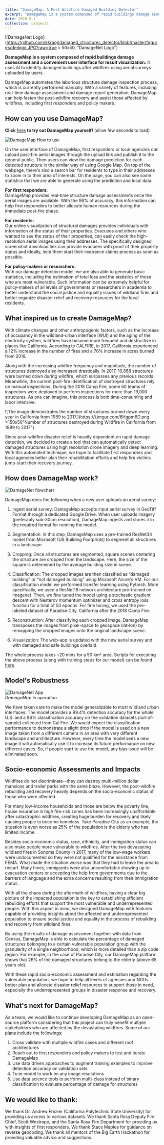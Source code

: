 ```yaml
---
title: "DamageMap: A Post-Wildfire Damaged Building Detector"
excerpt: "DamageMap is a system composed of rapid buildings damage assessment and a convenient user interface for result visualization. <br/><img src='/images/damagemap.png'>"
date: 2020-5-1
collection: projects
---
```


![DamageNet Logo](https://github.com/kkraoj/damaged_structures_detector/blob/master/firgures/dmlogo.JPG?raw=true = 50x50, "DamageNet Logo")   
  
**DamageMap is a system composed of rapid buildings damage assessment and a convenient user interface for result visualization.** It uses AI to identify damaged buildings after wildfires using aerial surveys uploaded by users. 

DamageMap automates the laborious structure damage inspection process, which is currently performed manually. With a variety of features, including real-time damage assessment and damage report generation, DamageMap can help fasten the post-wildfire recovery and assist those affected by wildfires, including first responders and policy makers.

## How can you use DamageMap?   
   
**Click** [here](https://kkraoj.users.earthengine.app/view/damagemap) **to try out DamageMap yourself!** (allow few seconds to load)

![DamageMap How to use](https://github.com/kkraoj/damaged_structures_detector/blob/master/firgures/usage5.gif?raw=true)

On the user interface of DamageMap, first responders or local agencies can upload post-fire aerial images through the upload link and publish it to the general public. Then users can view the damage prediction for each detected structure in the similar way of using Google Map. On top of the webpage, there's also a search bar for residents to type in their addresses to zoom in to their area of interests. On the page, you can also see some statistics that we are able to generate using the prediction and local data.   

**For first responders:**   
DamageMap provides real-time structure damage assessments once the aerial images are available. With the 96% of accuracy, this information can help first responders to better allocate human resources during the immediate post-fire phase.

**For residents:**   
Our online visualization of structural damages provides individuals with information of the status of their properties. Evacuees and others who wanted to see the status of their properties, can easily check the high-resolution aerial images using their addresses. The specifically designed screenshot download link can provide evacuees with proof of their property status and ideally, help them start their insurance claims process as soon as possible.

**For policy-makers or researchers:**   
With our damage detection model, we are also able to generate basic statistics, including the estimation of total loss and the statistics of those who are most vulnerable. Such information can be extremely helpful for policy-makers of all levels of governments or researchers in academia to better understand the social justice and equality issues of wildland fires and better organize disaster relief and recovery resources for the local residents.

## What inspired us to create DamageMap?
With climate changes and other anthropogenic factors, such as the increase of occupancy in the wildland-urban interface (WUI) and the aging of the electricity system, wildfires have become more frequent and destructive in places like California. According to CALFIRE, in 2017, California experienced a 12% increase in the number of fires and a 76% increase in acres burned from 2016.

Along with the increasing wildfire frequency and magnitude, the number of structures destroyed also increased drastically. In 2017, 10,868 structures were burned down during wildfire, which surpasses any previous records. Meanwhile, the current post-fire identification of destroyed structures rely on manual inspections. During the 2018 Camp Fire, some 60 teams of inspectors were deployed to perform inspections for more than 19,000 structures. As one can imagine, this process is both time-consuming and labor intensive. 

![The image demonstrates the number of structures burned down every year in California from 1989 to 2017.](https://i.imgur.com/6Hgpm6O.png =150x50"Number of structures destroyed during Wildfire in California from 1989 to 2017")

Since post-wildfire disaster relief is heavily dependent on rapid damage detection, we decided to create a tool that can automatically detect damaged structures using high resolution drone imagery and deep learning. With this automated technique, we hope to facilitate first responders and local agencies better plan their rehabilitation efforts and help fire victims jump-start their recovery journey.

## How does DamageMap work?

![DamageNet flowchart](https://github.com/kkraoj/damaged_structures_detector/blob/master/firgures/flowchart.jpg?raw=true)     

DamageMap does the following when a new user uploads an aerial survey: 

1. Ingest aerial survey: DamageMap accepts input aerial survey in GeoTiff Format through a dedicated Google Drive. When user uploads imagery (preferably sub-30cm resolution), DamageMap ingests and stores it in the required format for running the model.    

2. Segmentation: In this step, DamageMap uses a pre-trained ResNet34 model from Microsoft (US Building Footprints) to segment all structures in a landscape.   

3. Cropping: Once all structures are segmented, square scenes centering the structure are cropped from the landscape. Here, the size of the square is determined by the average building size in scene.   

4. Classification: The cropped images are then classified as “damaged building” or “not damaged building” using Microsoft Azure's VM. For our classification model we performed transfer learning using Pytorch. More specifically, we used a ResNet18 network architecture pre-trained on Imagenet. Then, we fine tuned the model using a stochastic gradient descent with Nesterov momentum optimizer and cross entropy loss function for a total of 50 epochs. For fine tuning, we used the pre-labeled dataset of Paradise City, California after the 2018 Camp Fire.   

5. Reconstruction: After classifying each cropped image, DamageMap transposes the images from pixel-space to geospace (lat-lon) by remapping the cropped images onto the original landscape scene.   

6. Visualization: The web-app is updated with the new aerial survey and with damaged and safe buildings overlaid.

The whole process takes ~20 mins for a 50 km² area. Scripts for executing the above process (along with training steps for our model) can be found [here](https://github.com/kkraoj/damaged_structures_detector).

## Model's Robustness

![DamageNet App](https://github.com/kkraoj/damaged_structures_detector/blob/master/firgures/dashboard3.gif?raw=true)     
_DamageMap in operation_ 

We have taken care to make the model generalizable to most wildland urban interfaces. The model provides a 99.4% detection accuracy for the whole U.S. and a 96% classification accuracy on the validation datasets (out-of-sample) collected from Cal Fire. We would expect the classification performance to demonstrate a slight drop if the model is used on a new image taken from a different camera in an area with very different landscape and architecture. However, every time the model sees a new image it will automatically use it to increase its future performance on new different cases. So, if people start to use the model, any bias issue will be eliminated soon. 

## Socio-economic Assessments and Impacts
Wildfires do not discriminate--they can destroy multi-million dollar mansions and trailer parks with the same blaze. However, the post-wildfire rebuilding and recovery heavily depends on the socio-economic status of those who were affected. 

For many low-income households and those are below the poverty line, house insurance in high fire-risk zones has been increasingly unaffordable after catastrophic wildfires, creating huge burden for recovery and likely causing people to become homeless. Take Paradise City as an example, the situation is even worse as 25% of the population is the elderly who has limited income. 

Besides socio-economic status, race, ethnicity, and immigration status can also make people more vulnerable to wildfires. After the two devastating wildland fires in Sonoma County in 2017, many of the low-wage workers were undocumented so they were not qualified for the assistance from FEMA. What made the situation worse was that they had to leave the area to restart. Many times, immigrants were also uncomfortable showing up to evacuation centers or accepting the help from governments due to the barriers of language and the extra concerns resulting from their immigration status.

With all the chaos during the aftermath of wildfires, having a clear big picture of the impacted population is the key to establishing efficient rebuilding efforts that support the most vulnerable and underrepresented people. With this aspect in mind, we designed DamageMap with features capable of providing insights about the affected and underrepresented population to ensure social justice and equality in the process of rebuilding and recovery from wildland fires. 

By using the results of damage assessment together with data from Census, DamageMap is able to calculate the percentage of damaged structures belonging to a certain vulnerable population group with the granularity of a single neighborhood, which is more detailed than a zip code region. For example, in the case of Paradise City, our DamageMap platform shows that 26% of the damaged structures belong to the elderly (above 65 years old). 

With these rapid socio-economic assessment and estimation regarding the vulnerable population, we hope to help all levels of agencies and NGOs better plan and allocate disaster relief resources to support those in need, especially the underrepresented groups in disaster response and recovery.

## What's next for DamageMap?   
As a team, we would like to continue developing DamageMap as an open-source platform considering that this project can truly benefit multiple stakeholders who are affected by the devastating wildfires. Some of our plans include the followings:
1. Cross validate with multiple wildfire cases and different roof architectures
2. Reach out to first responders and policy makers to test and iterate DamageMap
3. Use data driven approaches to augment training examples to improve detection accuracy on validation sets
4. Tune model to work on any image resolutions
5. Use data science tools to perform multi-class instead of binary classification to evaluate percentage of damage for structures


## We would like to thank: 
We thank Dr. Andrew Fricker (California Polytechnic State University) for providing us access to various datasets. We thank Santa Rosa Deputy Fire Chief, Scott Westrope, and the Santa Rosa Fire Department for providing us with insights of first responders. We thank Stace Maples for guidance on reverse geocoding. We thank all mentors of the Big Earth Hackathon for providing valuable advice and suggestions. 



